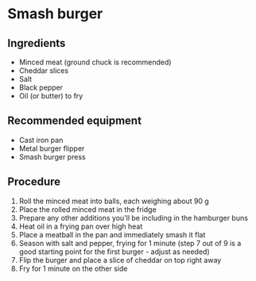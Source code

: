 # Smash burger
## Ingredients
- Minced meat (ground chuck is recommended)
- Cheddar slices
- Salt
- Black pepper
- Oil (or butter) to fry
## Recommended equipment
- Cast iron pan
- Metal burger flipper
- Smash burger press
## Procedure
1. Roll the minced meat into balls, each weighing about 90 g
2. Place the rolled minced meat in the fridge
3. Prepare any other additions you'll be including in the hamburger buns
4. Heat oil in a frying pan over high heat
5. Place a meatball in the pan and immediately smash it flat
6. Season with salt and pepper, frying for 1 minute (step 7 out of 9 is a good starting point for the first burger - adjust as needed)
7. Flip the burger and place a slice of cheddar on top right away
8. Fry for 1 minute on the other side
